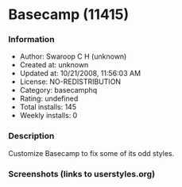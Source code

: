 # Basecamp (11415)

### Information
- Author: Swaroop C H (unknown)
- Created at: unknown
- Updated at: 10/21/2008, 11:56:03 AM
- License: NO-REDISTRIBUTION
- Category: basecamphq
- Rating: undefined
- Total installs: 145
- Weekly installs: 0


### Description
Customize Basecamp to fix some of its odd styles.


### Screenshots (links to userstyles.org)



